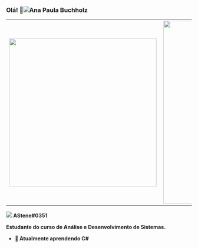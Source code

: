 ### Olá! 👋![Ana Paula Buchholz](https://user-images.githubusercontent.com/72575378/116474612-1ac60580-a84f-11eb-8c73-7f19a984f922.png)


<center>
<table>
    <tr>
        <td><img width="400px" align="left" src="https://github-readme-stats.vercel.app/api/top-langs/?username=AnaPaulaBuchholz&hide=html&layout=compact&theme=monokai" /></td>
        <td><img width="495px" align="left" src="https://github-readme-stats.vercel.app/api?username=AnaPaulaBuchholz&theme=monokai"/></td>
    </tr>   
</table>
</center>  
<b><img src="https://img.shields.io/badge/Discord-7289DA?style=for-the-badge&logo=discord&logoColor=white"/> AStene#0351</p>

Estudante do curso de Análise e Desenvolvimento de Sistemas. 
- 🌱 Atualmente aprendendo C#


